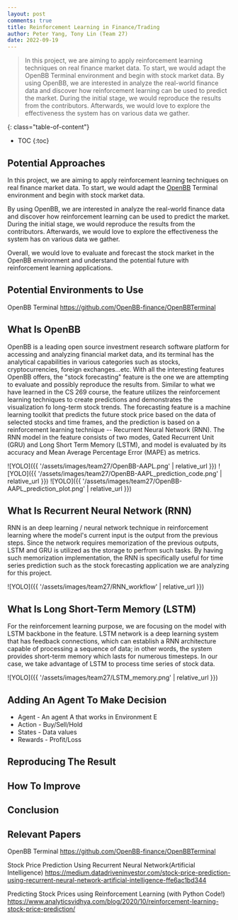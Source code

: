 ```yaml
---
layout: post
comments: true
title: Reinforcement Learning in Finance/Trading
author: Peter Yang, Tony Lin (Team 27)
date: 2022-09-19
---
```


> In this project, we are aiming to apply reinforcement learning techniques on real finance market data. To start, we would adapt the OpenBB Terminal environment and begin with stock market data. By using OpenBB, we are interested in analyze the real-world finance data and discover how reinforcement learning can be used to predict the market. During the initial stage, we would reproduce the results from the contributors. Afterwards, we would love to explore the effectiveness the system has on various data we gather.

<!--more-->
{: class="table-of-content"}
* TOC
{:toc}

## Potential Approaches
In this project, we are aiming to apply reinforcement learning techniques on real finance market data. To start, we would adapt the [OpenBB](https://github.com/OpenBB-finance/OpenBBTerminal) Terminal environment and begin with stock market data.

By using OpenBB, we are interested in analyze the real-world finance data and discover how reinforcement learning can be used to predict the market. During the initial stage, we would reproduce the results from the contributors. Afterwards, we would love to explore the effectiveness the system has on various data we gather.

Overall, we would love to evaluate and forecast the stock market in the OpenBB environment and understand the potential future with reinforcement learning applications.

## Potential Environments to Use
OpenBB Terminal
https://github.com/OpenBB-finance/OpenBBTerminal

## What Is OpenBB
<!--![YOLO]({{ '/assets/images/team27/object_detection.png' | relative_url }})-->
<!--https://openbb-finance.github.io/OpenBBTerminal/terminal/forecast/-->
<!--https://www.analyticsvidhya.com/blog/2020/10/reinforcement-learning-stock-price-prediction/-->
OpenBB is a leading open source investment research software platform for accessing and analyzing financial market data, and its terminal has the analytical capabilities in various categories such as stocks, cryptocurrencies, foreign exchanges...etc. With all the interesting features OpenBB offers, the "stock forecasting" feature is the one we are attempting to evaluate and possibly reproduce the results from. Similar to what we have learned in the CS 269 course, the feature utilizes the reinforcement learning techniques to create predictions and demonstrates the visualization fo long-term stock trends. The forecasting feature is a machine learning toolkit that predicts the future stock price based on the data of selected stocks and time frames, and the prediction is based on a reinforcement learning technique -- Recurrent Neural Network (RNN). The RNN model in the feature consists of two modes, Gated Recurrent Unit (GRU) and Long Short Term Memory (LSTM), and model is evaluated by its accuracy and Mean Average Percentage Error (MAPE) as metrics.

![YOLO]({{ '/assets/images/team27/OpenBB-AAPL.png' | relative_url }})
![YOLO]({{ '/assets/images/team27/OpenBB-AAPL_prediction_code.png' | relative_url }})
![YOLO]({{ '/assets/images/team27/OpenBB-AAPL_prediction_plot.png' | relative_url }})


## What Is Recurrent Neural Network (RNN)
RNN is an deep learning / neural network technique in reinforcement learning where the model's current input is the output from the previous steps. Since the network requires memorization of the previous outputs, LSTM and GRU is utilized as the storage to perfrom such tasks. By having such memorization implementation, the RNN is specifically useful for time series prediction such as the stock forecasting application we are analyzing for this project. 

![YOLO]({{ '/assets/images/team27/RNN_workflow' | relative_url }})


## What Is Long Short-Term Memory (LSTM)
For the reinforcement learning purpose, we are focusing on the model with LSTM backbone in the feature. LSTM network is a deep learning system that has feedback connections, which can establish a RNN architecture capable of processing a sequence of data; in other words, the system provides short-term memory which lasts for numerous timesteps. In our case, we take advantage of LSTM to process time series of stock data. 

![YOLO]({{ '/assets/images/team27/LSTM_memory.png' | relative_url }})

## Adding An Agent To Make Decision
* Agent - An agent A that works in Environment E
* Action - Buy/Sell/Hold
* States - Data values
* Rewards - Profit/Loss

## Reproducing The Result

## How To Improve

## Conclusion

## Relevant Papers

OpenBB Terminal
https://github.com/OpenBB-finance/OpenBBTerminal

Stock Price Prediction Using Recurrent Neural Network(Artificial Intelligence)
https://medium.datadriveninvestor.com/stock-price-prediction-using-recurrent-neural-network-artificial-intelligence-ffe6ac1bd344

Predicting Stock Prices using Reinforcement Learning (with Python Code!)
https://www.analyticsvidhya.com/blog/2020/10/reinforcement-learning-stock-price-prediction/
